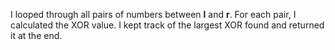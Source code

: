 I looped through all pairs of numbers between **l** and **r**. For each pair, I calculated the XOR value. I kept track of the largest XOR found and returned it at the end.
